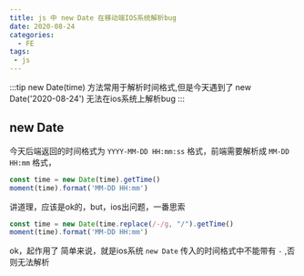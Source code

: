 ```yaml
---
title: js 中 new Date 在移动端IOS系统解析bug
date: 2020-08-24
categories:
  - FE
tags:
 - js
---
```


:::tip
new Date(time) 方法常用于解析时间格式,但是今天遇到了 new Date('2020-08-24') 无法在ios系统上解析bug
:::

<!-- more -->

## new Date
今天后端返回的时间格式为  `YYYY-MM-DD HH:mm:ss` 格式，前端需要解析成 `MM-DD HH:mm` 格式，
```js
const time = new Date(time).getTime()
moment(time).format('MM-DD HH:mm')
```
讲道理，应该是ok的，but，ios出问题，一番思索

```js
const time = new Date(time.replace(/-/g, "/").getTime()
moment(time).format('MM-DD HH:mm')
```
ok，起作用了
简单来说，就是ios系统 `new Date` 传入的时间格式中不能带有 `-` ,否则无法解析